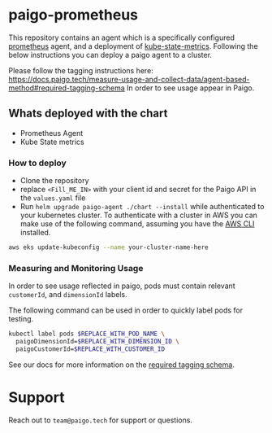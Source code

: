 # paigo-prometheus

This repository contains an agent which is a specifically configured [prometheus](https://prometheus.io/docs/prometheus/latest/getting_started/) agent, and a deployment of [kube-state-metrics](https://github.com/kubernetes/kube-state-metrics). Following the below instructions you can deploy a paigo agent to a cluster.

Please follow the tagging instructions here: https://docs.paigo.tech/measure-usage-and-collect-data/agent-based-method#required-tagging-schema
In order to see usage appear in Paigo.

## Whats deployed with the chart

-   Prometheus Agent
-   Kube State metrics

### How to deploy

-   Clone the repository
-   replace `<Fill_ME_IN>` with your client id and secret for the Paigo API in the `values.yaml` file
-   Run `helm upgrade paigo-agent ./chart --install` while authenticated to your kubernetes cluster. To authenticate with a cluster in AWS you can make use of the following command, assuming you have the [AWS CLI](https://aws.amazon.com/cli/) installed.

```sh
aws eks update-kubeconfig --name your-cluster-name-here
```


### Measuring and Monitoring Usage
In order to see usage reflected in paigo, pods must contain relevant `customerId`, and `dimensionId` labels.

The following command can be used in order to quickly label pods for testing. 
```sh
kubectl label pods $REPLACE_WITH_POD_NAME \
  paigoDimensionId=$REPLACE_WITH_DIMENSION_ID \
  paigoCustomerId=$REPLACE_WITH_CUSTOMER_ID
```

 See our docs for more information on the [required tagging schema](https://docs.paigo.tech/measure-usage-and-collect-data/agent-based-method#required-tagging-schema). 



# Support

Reach out to `team@paigo.tech` for support or questions.